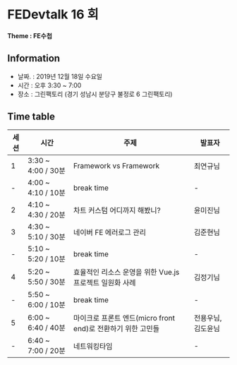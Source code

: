 # FEDevtalk 16 회

#### Theme : FE수첩

## Information

- 날짜. : 2019년 12월 18일 수요일
- 시간 : 오후 3:30 ~ 7:00
- 장소 : 그린팩토리 (경기 성남시 분당구 불정로 6 그린팩토리)

## Time table
| 세션 | 시간               | 주제       | 발표자          |
| ---- | ------------------ | ---------- | --------------- |
| 1    | 3:30 ~ 4:00 / 30분 | Framework vs Framework | 최연규님 |
| -    | 4:00 ~ 4:10 / 10분 | break time | - |
| 2    | 4:10 ~ 4:30 / 20분 | 차트 커스텀 어디까지 해봤니? | 윤미진님 |
| 3    | 4:30 ~ 5:10 / 30분 | 네이버 FE 에러로그 관리 | 김준현님 |
| -    | 5:10 ~ 5:20 / 10분 | break time | - |
| 4    | 5:20 ~ 5:50 / 30분 | 효율적인 리소스 운영을 위한 Vue.js 프로젝트 일원화 사례 | 김정기님 |
| -    | 5:50 ~ 6:00 / 10분 | break time | - |
| 5    | 6:00 ~ 6:40 / 40분 | 마이크로 프론트 엔드(micro front end)로 전환하기 위한 고민들 | 전용우님, 김도윤님 |
| -    | 6:40 ~ 7:00 / 20분 | 네트워킹타임 | - |

